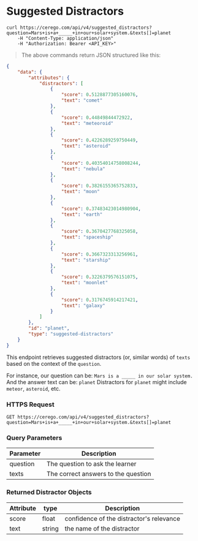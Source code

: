 # Suggested Distractors

```shell
curl https://cerego.com/api/v4/suggested_distractors?question=Mars+is+a+_____+in+our+solar+system.&texts[]=planet
    -H "Content-Type: application/json"
    -H "Authorization: Bearer <API_KEY>"
```

> The above commands return JSON structured like this:

```json
{
    "data": {
        "attributes": {
            "distractors": [
                {
                    "score": 0.5128877305160076,
                    "text": "comet"
                },
                {
                    "score": 0.44849844472922,
                    "text": "meteoroid"
                },
                {
                    "score": 0.4226289259750449,
                    "text": "asteroid"
                },
                {
                    "score": 0.40354014758008244,
                    "text": "nebula"
                },
                {
                    "score": 0.3826155365752833,
                    "text": "moon"
                },
                {
                    "score": 0.37483423014980904,
                    "text": "earth"
                },
                {
                    "score": 0.3670427768325058,
                    "text": "spaceship"
                },
                {
                    "score": 0.3667323313256961,
                    "text": "starship"
                },
                {
                    "score": 0.3226379576151075,
                    "text": "moonlet"
                },
                {
                    "score": 0.3176745914217421,
                    "text": "galaxy"
                }
            ]
        },
        "id": "planet",
        "type": "suggested-distractors"
    }
}
```

This endpoint retrieves suggested distractors (or, similar words) of `texts` based on the context of the `question`.

For instance, our question can be:
`Mars is a _____ in our solar system.`
And the answer text can be:
`planet`
Distractors for `planet` might include `meteor`, `asteroid`, etc.

### HTTPS Request

`GET https://cerego.com/api/v4/suggested_distractors?question=Mars+is+a+_____+in+our+solar+system.&texts[]=planet`

### Query Parameters

Parameter | Description
--------- | -----------
question | The question to ask the learner
texts | The correct answers to the question

### Returned Distractor Objects

Attribute | type | Description
--------- | ---- | -----------
score | float | confidence of the distractor's relevance
text | string | the name of the distractor
